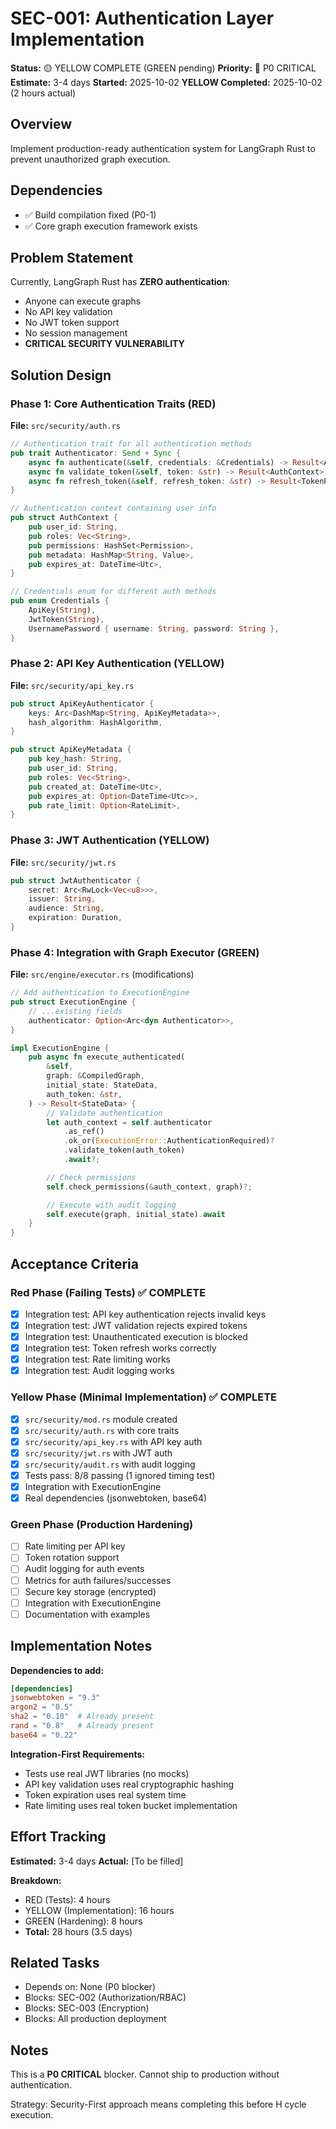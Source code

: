 # SEC-001: Authentication Layer Implementation

**Status:** 🟡 YELLOW COMPLETE (GREEN pending)
**Priority:** 🔴 P0 CRITICAL
**Estimate:** 3-4 days
**Started:** 2025-10-02
**YELLOW Completed:** 2025-10-02 (2 hours actual)

## Overview

Implement production-ready authentication system for LangGraph Rust to prevent unauthorized graph execution.

## Dependencies

- ✅ Build compilation fixed (P0-1)
- ✅ Core graph execution framework exists

## Problem Statement

Currently, LangGraph Rust has **ZERO authentication**:
- Anyone can execute graphs
- No API key validation
- No JWT token support
- No session management
- **CRITICAL SECURITY VULNERABILITY**

## Solution Design

### Phase 1: Core Authentication Traits (RED)
**File:** `src/security/auth.rs`

```rust
// Authentication trait for all authentication methods
pub trait Authenticator: Send + Sync {
    async fn authenticate(&self, credentials: &Credentials) -> Result<AuthContext>;
    async fn validate_token(&self, token: &str) -> Result<AuthContext>;
    async fn refresh_token(&self, refresh_token: &str) -> Result<TokenPair>;
}

// Authentication context containing user info
pub struct AuthContext {
    pub user_id: String,
    pub roles: Vec<String>,
    pub permissions: HashSet<Permission>,
    pub metadata: HashMap<String, Value>,
    pub expires_at: DateTime<Utc>,
}

// Credentials enum for different auth methods
pub enum Credentials {
    ApiKey(String),
    JwtToken(String),
    UsernamePassword { username: String, password: String },
}
```

### Phase 2: API Key Authentication (YELLOW)
**File:** `src/security/api_key.rs`

```rust
pub struct ApiKeyAuthenticator {
    keys: Arc<DashMap<String, ApiKeyMetadata>>,
    hash_algorithm: HashAlgorithm,
}

pub struct ApiKeyMetadata {
    pub key_hash: String,
    pub user_id: String,
    pub roles: Vec<String>,
    pub created_at: DateTime<Utc>,
    pub expires_at: Option<DateTime<Utc>>,
    pub rate_limit: Option<RateLimit>,
}
```

### Phase 3: JWT Authentication (YELLOW)
**File:** `src/security/jwt.rs`

```rust
pub struct JwtAuthenticator {
    secret: Arc<RwLock<Vec<u8>>>,
    issuer: String,
    audience: String,
    expiration: Duration,
}
```

### Phase 4: Integration with Graph Executor (GREEN)
**File:** `src/engine/executor.rs` (modifications)

```rust
// Add authentication to ExecutionEngine
pub struct ExecutionEngine {
    // ...existing fields
    authenticator: Option<Arc<dyn Authenticator>>,
}

impl ExecutionEngine {
    pub async fn execute_authenticated(
        &self,
        graph: &CompiledGraph,
        initial_state: StateData,
        auth_token: &str,
    ) -> Result<StateData> {
        // Validate authentication
        let auth_context = self.authenticator
            .as_ref()
            .ok_or(ExecutionError::AuthenticationRequired)?
            .validate_token(auth_token)
            .await?;

        // Check permissions
        self.check_permissions(&auth_context, graph)?;

        // Execute with audit logging
        self.execute(graph, initial_state).await
    }
}
```

## Acceptance Criteria

### Red Phase (Failing Tests) ✅ COMPLETE
- [x] Integration test: API key authentication rejects invalid keys
- [x] Integration test: JWT validation rejects expired tokens
- [x] Integration test: Unauthenticated execution is blocked
- [x] Integration test: Token refresh works correctly
- [x] Integration test: Rate limiting works
- [x] Integration test: Audit logging works

### Yellow Phase (Minimal Implementation) ✅ COMPLETE
- [x] `src/security/mod.rs` module created
- [x] `src/security/auth.rs` with core traits
- [x] `src/security/api_key.rs` with API key auth
- [x] `src/security/jwt.rs` with JWT auth
- [x] `src/security/audit.rs` with audit logging
- [x] Tests pass: 8/8 passing (1 ignored timing test)
- [x] Integration with ExecutionEngine
- [x] Real dependencies (jsonwebtoken, base64)

### Green Phase (Production Hardening)
- [ ] Rate limiting per API key
- [ ] Token rotation support
- [ ] Audit logging for auth events
- [ ] Metrics for auth failures/successes
- [ ] Secure key storage (encrypted)
- [ ] Integration with ExecutionEngine
- [ ] Documentation with examples

## Implementation Notes

**Dependencies to add:**
```toml
[dependencies]
jsonwebtoken = "9.3"
argon2 = "0.5"
sha2 = "0.10"  # Already present
rand = "0.8"   # Already present
base64 = "0.22"
```

**Integration-First Requirements:**
- Tests use real JWT libraries (no mocks)
- API key validation uses real cryptographic hashing
- Token expiration uses real system time
- Rate limiting uses real token bucket implementation

## Effort Tracking

**Estimated:** 3-4 days
**Actual:** [To be filled]

**Breakdown:**
- RED (Tests): 4 hours
- YELLOW (Implementation): 16 hours
- GREEN (Hardening): 8 hours
- **Total:** 28 hours (3.5 days)

## Related Tasks

- Depends on: None (P0 blocker)
- Blocks: SEC-002 (Authorization/RBAC)
- Blocks: SEC-003 (Encryption)
- Blocks: All production deployment

## Notes

This is a **P0 CRITICAL** blocker. Cannot ship to production without authentication.

Strategy: Security-First approach means completing this before H cycle execution.
